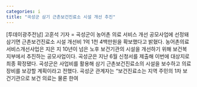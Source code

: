 ```yaml
---
categories: i
title: "곡성군 삼기 근촌보건진료소 시설 개선 추진"
---
```

[투데이광주전남] 고훈석 기자 = 곡성군이 농어촌 의료 서비스 개선 공모사업에 선정돼 삼기면 근촌보건진료소 시설 개선비 1억 1천 4백만원을 확보했다고 밝혔다. 농어촌의료서비스개선사업은 지은 지 10년이 넘은 노후 보건기관의 시설을 개선하기 위해 보건복지부에서 추진하는 공모사업이다. 곡성군은 지난 6월 신청서를 제출해 이번에 대상지로 최종 확정됐다. 곡성군은 사업비를 활용해 삼기 근촌보건진료소의 시설을 보수하고 의료 장비를 보강할 계획이라고 전했다. 곡성군 관계자는 “보건진료소는 지역 주민의 1차 보건기관으로 보건 의료는 물론 한여